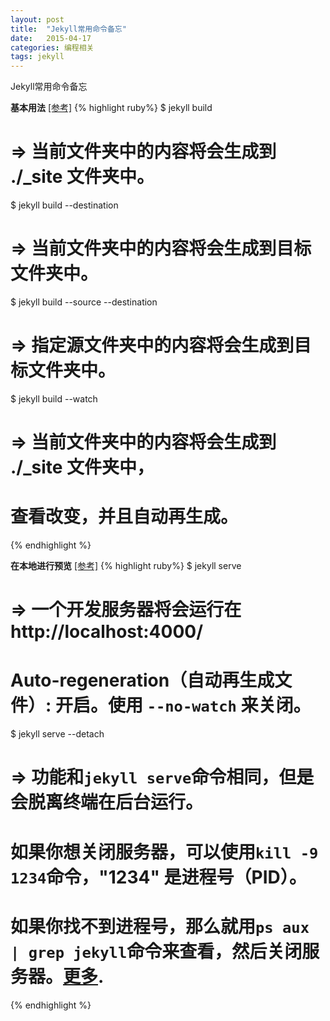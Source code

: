 ```yaml
---
layout: post
title:  "Jekyll常用命令备忘"
date:   2015-04-17
categories: 编程相关
tags: jekyll
---
```


Jekyll常用命令备忘

<!-- more -->

**基本用法**  <a href="http://jekyllcn.com/docs/usage/" target="_blank" title="命令参考">[参考]</a>
{% highlight ruby%}
$ jekyll build
# => 当前文件夹中的内容将会生成到 ./_site 文件夹中。
  
$ jekyll build --destination <destination>
# => 当前文件夹中的内容将会生成到目标文件夹<destination>中。
  
$ jekyll build --source <source> --destination <destination>
# => 指定源文件夹<source>中的内容将会生成到目标文件夹<destination>中。
  
$ jekyll build --watch
# => 当前文件夹中的内容将会生成到 ./_site 文件夹中，
#    查看改变，并且自动再生成。
{% endhighlight %}

**在本地进行预览** <a href="http://jekyllcn.com/docs/usage/" target="_blank" title="命令参考">[参考]</a>
{% highlight ruby%}
$ jekyll serve
# => 一个开发服务器将会运行在 http://localhost:4000/
# Auto-regeneration（自动再生成文件）: 开启。使用 `--no-watch` 来关闭。
  
$ jekyll serve --detach
# => 功能和`jekyll serve`命令相同，但是会脱离终端在后台运行。
#    如果你想关闭服务器，可以使用`kill -9 1234`命令，"1234" 是进程号（PID）。
#    如果你找不到进程号，那么就用`ps aux | grep jekyll`命令来查看，然后关闭服务器。[更多](http://unixhelp.ed.ac.uk/shell/jobz5.html).
{% endhighlight %}
